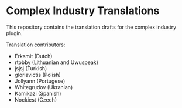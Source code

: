 # Complex Industry Translations

This repository contains the translation drafts for the complex industry plugin.

Translation contributors:
- Erksmit (Dutch)
- rtobby (Lithuanian and Uwuspeak)
- jsjsj (Turkish)
- gloriavictis (Polish)
- Jollyann (Portugese)
- Whitegrudov (Ukranian)
- Kamikazi (Spanish)
- Nockiest (Czech)
